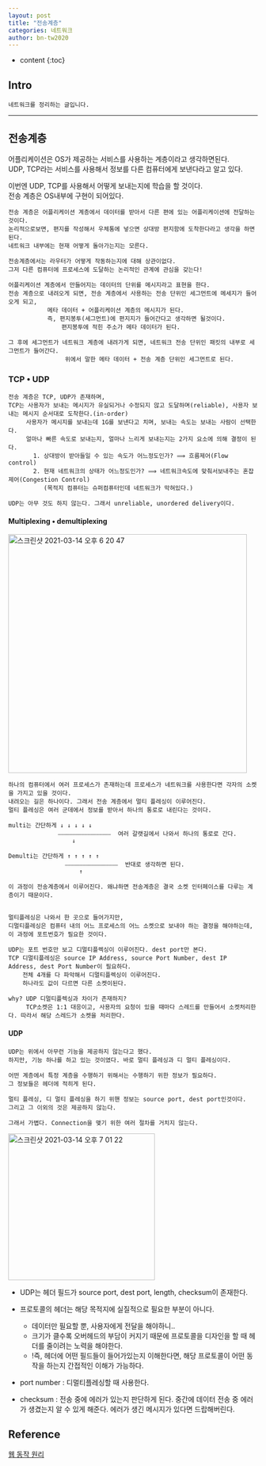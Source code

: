 ```yaml
---
layout: post
title: "전송계층"
categories: 네트워크
author: bn-tw2020
---
```

* content
{:toc}


## Intro

```
네트워크를 정리하는 글입니다.
```





---

## 전송계층

어플리케이션은 OS가 제공하는 서비스를 사용하는 계층이라고 생각하면된다.  
UDP, TCP라는 서비스를 사용해서 정보를 다른 컴퓨터에게 보낸다라고 알고 있다.  

이번엔 UDP, TCP를 사용해서 어떻게 보내는지에 학습을 할 것이다.  
전송 계층은 OS내부에 구현이 되어있다.  

```
전송 계층은 어플리케이션 계층에서 데이터를 받아서 다른 편에 있는 어플리케이션에 전달하는 것이다.
논리적으로보면, 편지를 작성해서 우체통에 넣으면 상대방 편지함에 도착한다라고 생각을 하면된다.
네트워크 내부에는 현재 어떻게 돌아가는지는 모른다.

전송계층에서는 라우터가 어떻게 작동하는지에 대해 상관이없다.
그저 다른 컴퓨터에 프로세스에 도달하는 논리적인 관계에 관심을 갖는다!
```

```
어플리케이션 계층에서 만들어지는 데이터의 단위를 메시지라고 표현을 한다.
전송 계층으로 내려오게 되면, 전송 계층에서 사용하는 전송 단위인 세그먼트에 메세지가 들어오게 되고,
           메타 데이터 + 어플리케이션 계층의 메시지가 된다.
           즉, 편지봉투(세그먼트)에 편지지가 들어간다고 생각하면 될것이다.
               편지봉투에 적힌 주소가 메타 데이터가 된다.

그 후에 세그먼트가 네트워크 계층에 내려가게 되면, 네트워크 전송 단위인 패킷의 내부로 세그먼트가 들어간다.
                위에서 말한 메타 데이터 + 전송 계층 단위인 세그먼트로 된다.
```

### TCP • UDP

```
전송 계층은 TCP, UDP가 존재하며,
TCP는 사용자가 보내는 메시지가 유실되거나 수정되지 않고 도달하며(reliable), 사용자 보내는 메시지 순서대로 도착한다.(in-order)
     사용자가 메시지를 보내는데 1G를 보낸다고 치며, 보내는 속도는 보내는 사람이 선택한다.
     얼마나 빠른 속도로 보내는지, 얼마나 느리게 보내는지는 2가지 요소에 의해 결정이 된다.
       1. 상대방이 받아들일 수 있는 속도가 어느정도인가? ⟹ 흐름제어(Flow control)
       2. 현재 네트워크의 상태가 어느정도인가? ⟹ 네트워크속도에 맞춰서보내주는 혼잡제어(Congestion Control) 
          (목적지 컴퓨터는 슈퍼컴퓨터인데 네트워크가 막혀있다.)

UDP는 아무 것도 하지 않는다. 그래서 unreliable, unordered delivery이다.
```

#### Multiplexing • demultiplexing

<img width="482" alt="스크린샷 2021-03-14 오후 6 20 47" src="https://user-images.githubusercontent.com/66770613/111063474-01146d00-84f2-11eb-98c9-32a1acaaf701.png">  

```
하나의 컴퓨터에서 여러 프로세스가 존재하는데 프로세스가 네트워크를 사용한다면 각자의 소켓을 가지고 있을 것이다.
내려오는 길은 하나이다. 그래서 전송 계층에서 멀티 플레싱이 이루어진다.
멀티 플레싱은 여러 군데에서 정보를 받아서 하나의 통로로 내린다는 것이다.

multi는 간단하게 ↓ ↓ ↓ ↓ ↓
              ⎯⎯⎯⎯⎯⎯⎯⎯⎯⎯⎯⎯⎯⎯⎯⎯⎯⎯  여러 갈랫길에서 나와서 하나의 통로로 간다.
                  ↓

Demulti는 간단하게 ↑ ↑ ↑ ↑ ↑
                ⎯⎯⎯⎯⎯⎯⎯⎯⎯⎯⎯⎯⎯⎯⎯⎯⎯⎯  반대로 생각하면 된다.
                    ↑

이 과정이 전송계층에서 이루어진다. 왜냐하면 전송계층은 결국 소켓 인터페이스를 다루는 계층이기 때문이다.


멀티플레싱은 나와서 한 곳으로 들어가지만,
디멀티플레싱은 컴퓨터 내의 어느 프로세스의 어느 소켓으로 보내야 하는 결정을 해야하는데, 이 과정에 포트번호가 필요한 것이다.

UDP는 포트 번호만 보고 디멀티플렉싱이 이루어진다. dest port만 본다.
TCP 디멀티플레싱은 source IP Address, source Port Number, dest IP Address, dest Port Number이 필요하다.
    전체 4개를 다 파악해서 디멀티플렉싱이 이루어진다.
    하나라도 값이 다르면 다른 소켓이된다.

why? UDP 디멀티플렉싱과 차이가 존재하지?
     TCP소켓은 1:1 대응이고, 사용자의 요청이 있을 때마다 스레드를 만들어서 소켓처리한다. 따라서 해당 스레드가 소켓을 처리한다.
```

#### UDP

```
UDP는 위에서 아무런 기능을 제공하지 않는다고 했다.
하지만, 기능 하나를 하고 있는 것이였다. 바로 멀티 플레싱과 디 멀티 플레싱이다.

어떤 계층에서 특정 계층을 수행하기 위해서는 수행하기 위한 정보가 필요하다.
그 정보들은 헤더에 적히게 된다.

멀티 플레싱, 디 멀티 플레싱을 하기 위핸 정보는 source port, dest port인것이다.
그리고 그 이외의 것은 제공하지 않는다.

그래서 가볍다. Connection을 맺기 위한 여러 절차를 거치지 않는다.
```

<img width="296" alt="스크린샷 2021-03-14 오후 7 01 22" src="https://user-images.githubusercontent.com/66770613/111064498-ad0c8700-84f7-11eb-8b94-a2884e3baf17.png">  

* UDP는 헤더 필드가 source port, dest port, length, checksum이 존재한다.

* 프로토콜의 헤더는 해당 목적지에 실질적으로 필요한 부분이 아니다.
    * 데이터만 필요할 뿐, 사용자에게 전달을 해야하니..
    * 크기가 클수록 오버헤드의 부담이 커지기 때문에 프로토콜을 디자인을 할 때 헤더를 줄이려는 노력을 해야한다.
    * !즉, 헤더에 어떤 필드들이 들어가있는지 이해한다면, 해당 프로토콜이 어떤 동작을 하는지 간접적인 이해가 가능하다.

* port number : 디멀티플레싱할 때 사용한다.
* checksum : 전송 중에 에러가 있는지 판단하게 된다. 중간에 데이터 전송 중 에러가 생겼는지 알 수 있게 해준다.
             에러가 생긴 메시지가 있다면 드랍해버린다.

## Reference

[웹 동작 원리](https://bn-tw2020.github.io/2021/02/16/2_WebStream/)  
